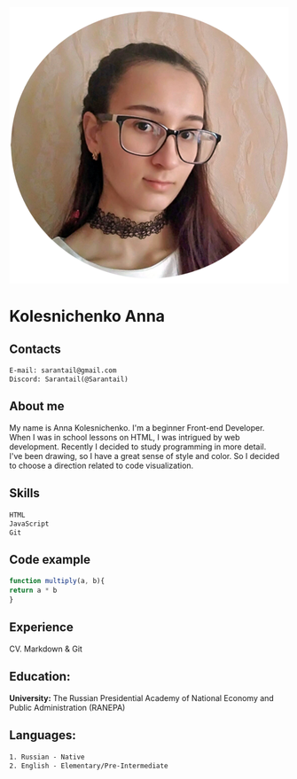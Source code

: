 ![Photo](./pictures/cv.png)
# **Kolesnichenko Anna**
## **Contacts**
    E-mail: sarantail@gmail.com
    Discord: Sarantail(@Sarantail)
## **About me**
My name is Anna Kolesnichenko. I'm a beginner Front-end Developer.\
When I was in school lessons on HTML, I was intrigued by web development. 
Recently I decided to study programming in more detail.\
I've been drawing, so I have a great sense of style and color.
So I decided to choose a direction related to code visualization.
## **Skills**
    HTML
    JavaScript
    Git
## **Code example**
```javascript
function multiply(a, b){
return a * b
}
```
## **Experience**
CV. Markdown & Git
## **Education:**
**University:** The Russian Presidential Academy of National Economy and Public Administration (RANEPA)
## **Languages:**
    1. Russian - Native
    2. English - Elementary/Pre-Intermediate
